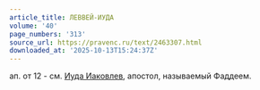 ```yaml
---
article_title: ЛЕВВЕЙ-ИУДА
volume: '40'
page_numbers: '313'
source_url: https://pravenc.ru/text/2463307.html
downloaded_at: '2025-10-13T15:24:37Z'
---
```


ап. от 12 - см. [Иуда Иаковлев](<https://pravenc.ru/text/Иуда Иаковлев.html>), апостол, называемый Фаддеем.
